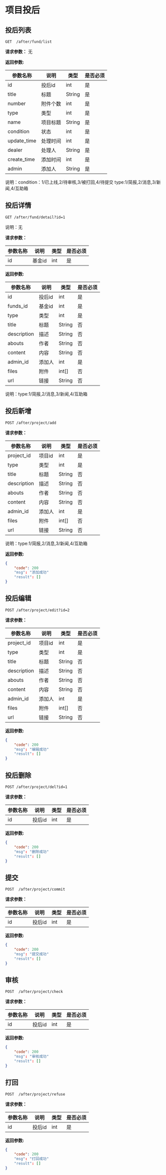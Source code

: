 # 项目投后
## 投后列表

	GET  /after/fund/list

**请求参数：**
无


**返回参数:**

|参数名称|说明|类型|是否必须|
|---|---|---|---|
|id|投后id|int|是|
|title|标题|String|是|
|number|附件个数|int|是|
|type|类型|int|是|
|name|项目标题|String|是|
|condition|状态|int|是|
|update_time|处理时间|int|是|
|dealer|处理人|String|是|
|create_time|添加时间|int|是|
|admin|添加人|String|是|

说明：condition：1/已上线,2/待审核,3/被打回,4/待提交
    type:1/简报,2/消息,3/新闻,4/互助箱


## 投后详情

	GET /after/fund/detail?id=1
	
说明：无
	
**请求参数：**

|参数名称|说明|类型|是否必须|
|---|---|---|---|
|id|基金id|int|是|


**返回参数:**

|参数名称|说明|类型|是否必须|
|---|---|---|---|
|id|投后id|int|是|
|funds_id|基金id|int|是|
|type|类型|int|是|
|title|标题|String|否|
|description|描述|String|否|
|abouts|作者|String|否|
|content|内容|String|否|
|admin_id|添加人|int|是|
|files|附件|int[]|否|
|url|链接|String|否|

说明：type:1/简报,2/消息,3/新闻,4/互助箱

## 投后新增

	POST /after/project/add
	
**请求参数：**

|参数名称|说明|类型|是否必须|
|---|---|---|---|
|project_id|项目id|int|是|
|type|类型|int|是|
|title|标题|String|否|
|description|描述|String|否|
|abouts|作者|String|否|
|content|内容|String|否|
|admin_id|添加人|int|是|
|files|附件|int[]|否|
|url|链接|String|否|


说明：type:1/简报,2/消息,3/新闻,4/互助箱



**返回参数:**


```json
{
	"code": 200
	"msg": "添加成功"
	"result": []
}
```

## 投后编辑

	POST /after/project/edit?id=2
	
**请求参数：**

|参数名称|说明|类型|是否必须|
|---|---|---|---|
|project_id|项目id|int|是|
|type|类型|int|是|
|title|标题|String|否|
|description|描述|String|否|
|abouts|作者|String|否|
|content|内容|String|否|
|admin_id|添加人|int|是|
|files|附件|int[]|否|
|url|链接|String|否|

**返回参数:**

```json
{
	"code": 200
	"msg": "编辑成功"
	"result": []
}
```

## 投后删除

	POST /after/project/del?id=1

**请求参数：**

|参数名称|说明|类型|是否必须|
|---|---|---|---|
|id|投后id|int|是|


**返回参数:**

```json
{
	"code": 200
	"msg": "删除成功"
	"result": []
}
```

## 提交

    POST  /after/project/commit
    
**请求参数：**

|参数名称|说明|类型|是否必须|
|---|---|---|---|
|id|投后id|int|是|


**返回参数:**

```json
{
	"code": 200
	"msg": "提交成功"
	"result": []
}
```


## 审核

    POST  /after/project/check
    
**请求参数：**

|参数名称|说明|类型|是否必须|
|---|---|---|---|
|id|投后id|int|是|


**返回参数:**

```json
{
	"code": 200
	"msg": "审核成功"
	"result": []
}
```


## 打回

    POST  /after/project/refuse
    
**请求参数：**

|参数名称|说明|类型|是否必须|
|---|---|---|---|
|id|投后id|int|是|


**返回参数:**

```json
{
	"code": 200
	"msg": "打回成功"
	"result": []
}
```